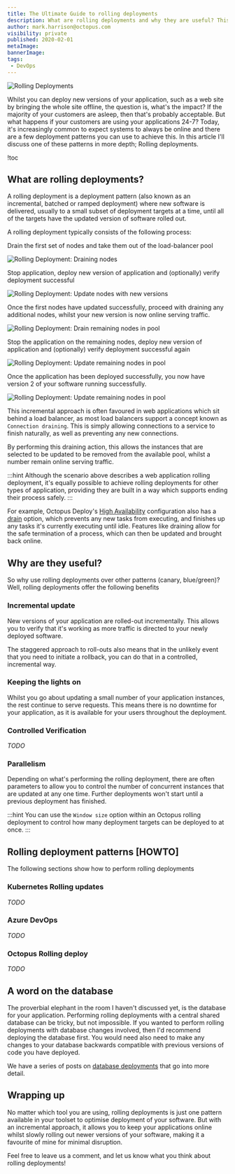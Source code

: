 ```yaml
---
title: The Ultimate Guide to rolling deployments
description: What are rolling deployments and why they are useful? This post covers the rolling deployment pattern and how to use it.
author: mark.harrison@octopus.com
visibility: private
published: 2020-02-01
metaImage: 
bannerImage: 
tags:
 - DevOps
---
```


![Rolling Deployments](rolling-deployments.png)

Whilst you can deploy new versions of your application, such as a web site by bringing the whole site offline, the question is, what's the impact?
If the majority of your customers are asleep, then that's probably acceptable. But what happens if your customers are using your applications 24-7? Today, it's increasingly common to expect systems to always be online and there are a few deployment patterns you can use to achieve this. In this article I'll discuss one of these patterns in more depth; Rolling deployments.

!toc

## What are rolling deployments?

A rolling deployment is a deployment pattern (also known as an incremental, batched or ramped deployment) where new software is delivered, usually to a small subset of deployment targets at a time, until all of the targets have the updated version of software rolled out. 

A rolling deployment typically consists of the following process:

 Drain the first set of nodes and take them out of the load-balancer pool

![Rolling Deployment: Draining nodes](rolling-deploy-1.png)

 Stop application, deploy new version of application and (optionally) verify deployment successful

 ![Rolling Deployment: Update nodes with new versions](rolling-deploy-2.png)

Once the first nodes have updated successfully, proceed with draining any additional nodes, whilst your new version is now online serving traffic.

 ![Rolling Deployment: Drain remaining nodes in pool](rolling-deploy-3.png)

 Stop the application on the remaining nodes, deploy new version of application and (optionally) verify deployment successful again

 ![Rolling Deployment: Update remaining nodes in pool](rolling-deploy-4.png)
 
 Once the application has been deployed successfully, you now have version 2 of your software running successfully.

![Rolling Deployment: Update remaining nodes in pool](rolling-deploy-5.png)

This incremental approach is often favoured in web applications which sit behind a load balancer, as most load balancers support a concept known as `Connection draining`. This is simply allowing connections to a service to finish naturally, as well as preventing any new connections. 

By performing this draining action, this allows the instances that are selected to be updated to be removed from the available pool, whilst a number remain online serving traffic.

:::hint Although the scenario above describes a web application rolling deployment, it's equally possible to achieve rolling deployments for other types of application, providing they are built in a way which supports ending their process safely.
:::

For example, Octopus Deploy's [High Availability](https://octopus.com/docs/administration/high-availability) configuration also has a [drain](https://octopus.com/docs/administration/high-availability/managing-high-availability-nodes#ManagingHighAvailabilityNodes-Drain) option, which prevents any new tasks from executing, and finishes up any tasks it's currently executing until idle. Features like draining allow for the safe termination of a process, which can then be updated and brought back online. 

## Why are they useful?

So why use rolling deployments over other patterns (canary, blue/green)? Well, rolling deployments offer the following benefits

### Incremental update
 
New versions of your application are rolled-out incrementally. This allows you to verify that it's working as more traffic is directed to your newly deployed software.

The staggered approach to roll-outs also means that in the unlikely event that you need to initiate a rollback, you can do that in a controlled, incremental way.

### Keeping the lights on

Whilst you go about updating a small number of your application instances, the rest continue to serve requests. This means there is no downtime for your application, as it is available for your users throughout the deployment.

### Controlled Verification

_TODO_

### Parallelism

Depending on what's performing the rolling deployment, there are often parameters to allow you to control the number of concurrent instances that are updated at any one time. Further deployments won't start until a previous deployment has finished.

:::hint
You can use the `Window size` option within an Octopus rolling deployment to control how many deployment targets can be deployed to at once.
:::

## Rolling deployment patterns [HOWTO]

The following sections show how to perform rolling deployments 

### Kubernetes Rolling updates

_TODO_

### Azure DevOps

_TODO_

### Octopus Rolling deploy

_TODO_

## A word on the database

The proverbial elephant in the room I haven't discussed yet, is the database for your application. Performing rolling deployments with a central shared database can be tricky, but not impossible. 
If you wanted to perform rolling deployments with database changes involved, then I'd recommend deploying the database first. You would need also need to make any changes to your database backwards compatible with previous versions of code you have deployed.

We have a series of posts on [database deployments](http://octopus.com/database-deployments) that go into more detail.

## Wrapping up

No matter which tool you are using, rolling deployments is just one pattern available in your toolset to optimise deployment of your software. But with an incremental approach, it allows you to keep your applications online whilst slowly rolling out newer versions of your software, making it a favourite of mine for minimal disruption.

Feel free to leave us a comment, and let us know what you think about rolling deployments!
